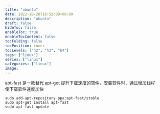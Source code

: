 ```yaml
---
title: "ubuntu"
date: 2022-10-28T16:52:09+08:00
description: "ubuntu"
draft: false
hideToc: false
enableToc: true
enableTocContent: false
tocFolding: false
tocPosition: inner
tocLevels: ["h2", "h3", "h4"]
tags: ["linux"]
series: ["linux"]
categories: ["linux"]
image:
---
```

apt-fast 是一款替代 apt-get 提升下载速度的软件，安装软件时，通过增加线程使下载软件速度加快

```
sudo add-apt-repository ppa:apt-fast/stable
sudo apt-get install apt-fast
sudo apt-fast update
```



